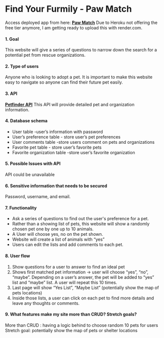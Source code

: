 # Find Your Furmily - Paw Match

Access deployed app from here: **[Paw Match](https://paw-match.herokuapp.com/)** 
Due to Heroku not offering the free tier anymore, I am getting ready to upload this with render.com.

#### 1. Goal

This website will give a series of questions to narrow down the search for a potential pet from rescue organizations.

#### 2. Type of users 

Anyone who is looking to adopt a pet. It is important to make this website easy to navigate so anyone can find their future pet easily.

#### 3. API 

**[Petfinder API](https://www.petfinder.com/developers/v2/docs/)**
This API will provide detailed pet and organization information.


#### 4. Database schema

- User table -user’s information with password
- User’s preference table - store user’s pet preferences
- User comments table -store users comment on pets and organizations
- Favorite pet table - store user’s favorite pets
- Favorite organization table -store user’s favorite organization


#### 5. Possible Issues with API 

API could be unavailable	

#### 6. Sensitive information that needs to be secured

Password, username, and email.

#### 7. Functionality

- Ask a series of questions to find out the user's preference for a pet.
- Rather than a showing list of pets, this website will show a randomly chosen pet one by one up to 10 animals.
- A User will choose yes, no on the pet shown. 
- Website will create a list of animals with “yes”
- Users can edit the lists and add comments to each pet. 

#### 8. User flow 

1. Show questions for a user to answer to find an ideal pet
2. Shows first matched pet information -> user will choose “yes”, “no”, “maybe”. Depending on a user’s answer, the pet will be added to “yes” list and “maybe” list. A user will repeat this 10 times.
3. Last page will show “Yes List”, “Maybe List” (potentially show the map of pets locations)
4. Inside those lists, a user can click on each pet to find more details and leave any thoughts or comments.
	
#### 9. What features make my site more than CRUD? Stretch goals?

More than CRUD : having a logic behind to choose random 10 pets for users
Stretch goal: potentially show the map of pets or shelter locations

